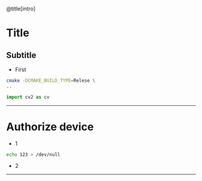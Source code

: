 @title[intro]

# Title
## Subtitle

* First

```bash
cmake -DCMAKE_BUILD_TYPE=Relese \
..
```

```python
import cv2 as cv
```

---


# Authorize device

* 1
```bash
echo 123 > /dev/null
```
* 2

---
